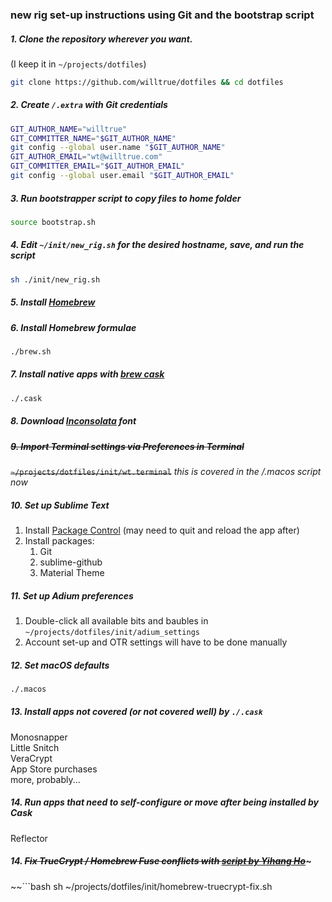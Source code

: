 ### new rig set-up instructions using Git and the bootstrap script

##### 1. Clone the repository wherever you want. 
(I keep it in `~/projects/dotfiles`)
```bash
git clone https://github.com/willtrue/dotfiles && cd dotfiles
```  

##### 2. Create `/.extra` with Git credentials
```bash
GIT_AUTHOR_NAME="willtrue"
GIT_COMMITTER_NAME="$GIT_AUTHOR_NAME"
git config --global user.name "$GIT_AUTHOR_NAME"
GIT_AUTHOR_EMAIL="wt@willtrue.com"
GIT_COMMITTER_EMAIL="$GIT_AUTHOR_EMAIL"
git config --global user.email "$GIT_AUTHOR_EMAIL"
```

##### 3. Run bootstrapper script to copy files to home folder
```bash
source bootstrap.sh
```
##### 4. Edit `~/init/new_rig.sh` for the desired hostname, save, and run the script
```bash
sh ./init/new_rig.sh
```

##### 5. Install [Homebrew](http://brew.sh/)

##### 6. Install Homebrew formulae
```bash
./brew.sh
```

##### 7. Install native apps with [brew cask](https://github.com/phinze/homebrew-cask)
```bash
./.cask
```

##### 8. Download [Inconsolata](http://levien.com/type/myfonts/inconsolata.html) font

##### ~~9. Import Terminal settings via Preferences in Terminal~~  
~~`~/projects/dotfiles/init/wt.terminal`~~ _this is covered in the /.macos script now_

##### 10. Set up Sublime Text
1. Install [Package Control](https://sublime.wbond.net/installation) (may need to quit and reload the app after)
2. Install packages:
	1. Git
	2. sublime-github
	3. Material Theme

##### 11. Set up Adium preferences
1. Double-click all available bits and baubles in `~/projects/dotfiles/init/adium_settings`
2. Account set-up and OTR settings will have to be done manually

##### 12. Set macOS defaults
```bash
./.macos
```

##### 13. Install apps not covered (or not covered well) by `./.cask`  
Monosnapper  
Little Snitch  
VeraCrypt    
App Store purchases  
more, probably...  

##### 14. Run apps that need to self-configure or move after being installed by Cask
Reflector

##### 14. ~~Fix TrueCrypt / Homebrew Fuse conflicts with [script by Yihang Ho](http://www.yihangho.com/homebrew-and-truecrypt/)~~~
~~```bash
sh ~/projects/dotfiles/init/homebrew-truecrypt-fix.sh
```~~
